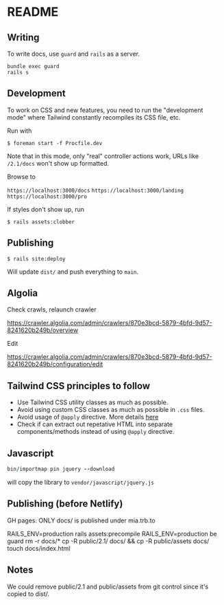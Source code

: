 # README

## Writing

To write docs, use `guard` and `rails` as a server.

```
bundle exec guard
rails s
```


## Development

To work on CSS and new features, you need to run the "development mode" where Tailwind constantly recompiles its CSS file, etc.

Run with

```
$ foreman start -f Procfile.dev
```

Note that in this mode, only "real" controller actions work, URLs like `/2.1/docs` won't show up formatted.

Browse to

`https://localhost:3000/docs`
`https://localhost:3000/landing`
`https://localhost:3000/pro`

If styles don't show up, run

```
$ rails assets:clobber
```

## Publishing

```
$ rails site:deploy
```

Will update `dist/` and push everything to `main`.


## Algolia

Check crawls, relaunch crawler

https://crawler.algolia.com/admin/crawlers/870e3bcd-5879-4bfd-9d57-8241620b249b/overview

Edit

https://crawler.algolia.com/admin/crawlers/870e3bcd-5879-4bfd-9d57-8241620b249b/configuration/edit

## Tailwind CSS principles to follow

- Use Tailwind CSS utility classes as much as possible.
- Avoid using custom CSS classes as much as possible in `.css` files.
- Avoid usage of `@apply` directive. More details [here](https://tailwindcss.com/docs/reusing-styles#avoiding-premature-abstraction)
- Check if can extract out repetative HTML into separate components/methods instead of using `@apply` directive.

## Javascript

```ruby
bin/importmap pin jquery --download
```

will copy the library to `vendor/javascript/jquery.js`


## Publishing (before Netlify)

GH pages: ONLY docs/ is published under mia.trb.to


RAILS_ENV=production rails assets:precompile
RAILS_ENV=production be guard
rm -r docs/*
cp -R public/2.1/ docs/ && cp -R public/assets docs/
touch docs/index.html


## Notes

We could remove public/2.1 and public/assets from git control since it's copied to dist/.
